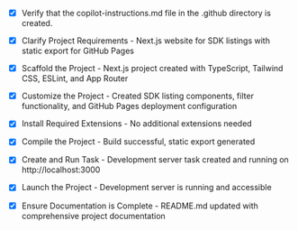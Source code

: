 <!-- Use this file to provide workspace-specific custom instructions to Copilot. For more details, visit https://code.visualstudio.com/docs/copilot/copilot-customization#_use-a-githubcopilotinstructionsmd-file -->
- [x] Verify that the copilot-instructions.md file in the .github directory is created.

- [x] Clarify Project Requirements - Next.js website for SDK listings with static export for GitHub Pages

- [x] Scaffold the Project - Next.js project created with TypeScript, Tailwind CSS, ESLint, and App Router

- [x] Customize the Project - Created SDK listing components, filter functionality, and GitHub Pages deployment configuration

- [x] Install Required Extensions - No additional extensions needed

- [x] Compile the Project - Build successful, static export generated

- [x] Create and Run Task - Development server task created and running on http://localhost:3000

- [x] Launch the Project - Development server is running and accessible

- [x] Ensure Documentation is Complete - README.md updated with comprehensive project documentation
